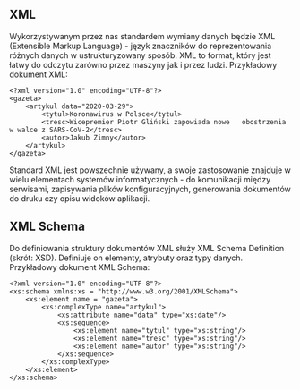 ## XML
Wykorzystywanym przez nas standardem wymiany danych będzie XML (Extensible Markup Language) - język znaczników do reprezentowania różnych danych w ustrukturyzowany sposób. XML to format, który jest łatwy do odczytu zarówno przez maszyny jak i przez ludzi.
Przykładowy dokument XML:
```
<?xml version="1.0" encoding="UTF-8"?>
<gazeta>
    <artykul data="2020-03-29">
        <tytul>Koronawirus w Polsce</tytul>
        <tresc>Wicepremier Piotr Gliński zapowiada nowe   obostrzenia w walce z SARS-CoV-2</tresc>
        <autor>Jakub Zimny</autor> 
    </artykul> 
</gazeta>
```

Standard XML jest powszechnie używany, a swoje zastosowanie znajduje w wielu elementach systemów informatycznych - do komunikacji między serwisami, zapisywania plików konfiguracyjnych, generowania dokumentów do druku czy opisu widoków aplikacji.

## XML Schema
Do definiowania struktury dokumentów XML służy XML Schema Definition (skrót: XSD). Definiuje on elementy, atrybuty oraz typy danych. Przykładowy dokument XML Schema:
```
<?xml version="1.0" encoding="UTF-8"?>
<xs:schema xmlns:xs = "http://www.w3.org/2001/XMLSchema">
    <xs:element name = "gazeta">
        <xs:complexType name="artykul">
            <xs:attribute name="data" type="xs:date"/>
            <xs:sequence>   
                <xs:element name="tytul" type="xs:string"/>
                <xs:element name="tresc" type="xs:string"/>
                <xs:element name="autor" type="xs:string"/>
            </xs:sequence>  
        </xs:complexType>
    </xs:element>
</xs:schema>
```
